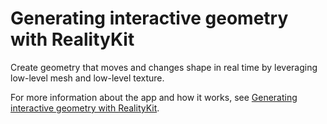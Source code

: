 # Generating interactive geometry with RealityKit

Create geometry that moves and changes shape in real time by leveraging low-level mesh and low-level texture.

For more information about the app and how it works, see
[Generating interactive geometry with RealityKit][link-to-sample].

[link-to-sample]: https://documentation.apple.com/documentation/realitykit/generating-interactive-geometry-with-realitykit
